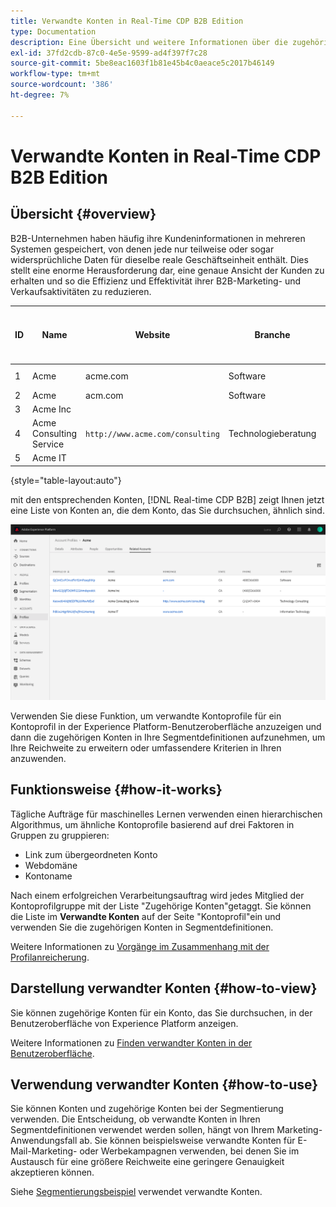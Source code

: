 ```yaml
---
title: Verwandte Konten in Real-Time CDP B2B Edition
type: Documentation
description: Eine Übersicht und weitere Informationen über die zugehörige Kontofunktion in der Echtzeit-Kundendatenplattform von Experience Platform B2B.
exl-id: 37fd2cdb-87c0-4e5e-9599-ad4f397f7c28
source-git-commit: 5be8eac1603f1b81e45b4c0aeace5c2017b46149
workflow-type: tm+mt
source-wordcount: '386'
ht-degree: 7%

---
```


# Verwandte Konten in Real-Time CDP B2B Edition

## Übersicht {#overview}

B2B-Unternehmen haben häufig ihre Kundeninformationen in mehreren Systemen gespeichert, von denen jede nur teilweise oder sogar widersprüchliche Daten für dieselbe reale Geschäftseinheit enthält. Dies stellt eine enorme Herausforderung dar, eine genaue Ansicht der Kunden zu erhalten und so die Effizienz und Effektivität ihrer B2B-Marketing- und Verkaufsaktivitäten zu reduzieren.

| ID | Name | Website | Branche | Land | Telefon | Hat eine Opportunity mit dem Wert > `$1 million` |
|---|---|---|---|---|---|---|
| 1 | Acme | acme.com | Software | CA | (408)536-6000 |  |
| 2 | Acme | acm.com | Software | CA | 4085366000 | x |
| 3 | Acme Inc |  |  | CA | (408)5366000 |  |
| 4 | Acme Consulting Service | `http://www.acme.com/consulting` | Technologieberatung | NY | (212)471-0904 | x |
| 5 | Acme IT |  |  | CA |  |  |

{style=&quot;table-layout:auto&quot;}

mit den entsprechenden Konten, [!DNL Real-time CDP B2B] zeigt Ihnen jetzt eine Liste von Konten an, die dem Konto, das Sie durchsuchen, ähnlich sind.

![Bildschirm mit verwandten Konten in der Experience Platform-Benutzeroberfläche.](/help/rtcdp/b2b-ai-ml-services/assets/related-accounts-in-ui.png)

Verwenden Sie diese Funktion, um verwandte Kontoprofile für ein Kontoprofil in der Experience Platform-Benutzeroberfläche anzuzeigen und dann die zugehörigen Konten in Ihre Segmentdefinitionen aufzunehmen, um Ihre Reichweite zu erweitern oder umfassendere Kriterien in Ihren  anzuwenden.

## Funktionsweise {#how-it-works}

Tägliche Aufträge für maschinelles Lernen verwenden einen hierarchischen Algorithmus, um ähnliche Kontoprofile basierend auf drei Faktoren in Gruppen zu gruppieren:

* Link zum übergeordneten Konto
* Webdomäne
* Kontoname

Nach einem erfolgreichen Verarbeitungsauftrag wird jedes Mitglied der Kontoprofilgruppe mit der Liste &quot;Zugehörige Konten&quot;getaggt. Sie können die Liste im **Verwandte Konten** auf der Seite &quot;Kontoprofil&quot;ein und verwenden Sie die zugehörigen Konten in Segmentdefinitionen.

Weitere Informationen zu [Vorgänge im Zusammenhang mit der Profilanreicherung](/help/dataflows/ui/b2b/monitor-profile-enrichment.md).

## Darstellung verwandter Konten {#how-to-view}

Sie können zugehörige Konten für ein Konto, das Sie durchsuchen, in der Benutzeroberfläche von Experience Platform anzeigen.

Weitere Informationen zu [Finden verwandter Konten in der Benutzeroberfläche](/help/rtcdp/accounts/account-profile-ui-guide.md#related-accounts-tab).

## Verwendung verwandter Konten {#how-to-use}

Sie können Konten und zugehörige Konten bei der Segmentierung verwenden. Die Entscheidung, ob verwandte Konten in Ihren Segmentdefinitionen verwendet werden sollen, hängt von Ihrem Marketing-Anwendungsfall ab. Sie können beispielsweise verwandte Konten für E-Mail-Marketing- oder Werbekampagnen verwenden, bei denen Sie im Austausch für eine größere Reichweite eine geringere Genauigkeit akzeptieren können.

Siehe [Segmentierungsbeispiel](/help/rtcdp/segmentation/b2b.md#related-accounts) verwendet verwandte Konten.

